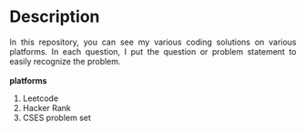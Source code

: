 <h1>Description</h1>
<p align = "justify">
In this repository, you can see my various coding solutions on various platforms. In each question, I put the question or problem statement to easily recognize the problem.
<br>
<br>
<b>platforms</b>

1. Leetcode
2. Hacker Rank
3. CSES problem set
</p>
